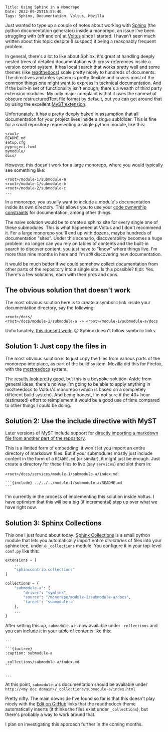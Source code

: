     Title: Using Sphinx in a Monorepo
    Date: 2022-09-25T15:55:40
    Tags: Sphinx, Documentation, Voltus, Mozilla

Just wanted to type up a couple of notes about working with [Sphinx] (the python documentation generator) inside a monorepo,
an issue I've been struggling with (off and on) at [Voltus] since I started.
I haven't seen much written about this topic despite (I suspect) it being a reasonably frequent problem.

In general, there's a lot to like about Sphinx: it's great at handling deeply nested trees of detailed documentation with cross-references inside a version control system.
It has local search that works pretty well and some themes (like [readthedocs]) scale pretty nicely to hundreds of documents.
The directives and roles system is pretty flexible and covers most of the common things one might want to express in technical documentation.
And if the built-in set of functionality isn't enough, there's a wealth of third party extension modules.
My only major complaint is that it uses the somewhat obscure [restructuredText] file format by default, but you can get around that by using the excellent [MyST extension].

Unfortunately, it has a pretty deeply baked in assumption that all documentation for your project lives inside a _single_ subfolder.
This is fine for a small repository representing a single python module, like this:

```
<root>
README.md
setup.cfg
pyproject.toml
mymodule/
docs/
```

However, this doesn't work for a large monorepo, where you would typically see something like:

```
<root>/module-1/submodule-a
<root>/module-1/submodule-b
<root>/module-2/submodule-c
...
```

In a monorepo, you usually want to include a module's documentation inside its own directory.
This allows you to use your [code ownership constraints] for documentation, among other things.

The naive solution would be to create a sphinx site for every single one of these submodules.
This is what happened at Voltus and I don't recommend it.
For a large monorepo you'll end up with dozens, maybe hundreds of documentation "sites".
Under this scenario, discoverability becomes a huge problem: no longer can you rely on tables of contents and the built-in search to discover content: you just have to "know" where things live.
I'm more than nine months in here and I'm _still_ discovering new documentation.

It would be much better if we could somehow collect documentation from other parts of the repository into a single site.
Is this possible?
tl;dr: Yes.
There's a few solutions, each with their pros and cons.

[sphinx]: https://www.sphinx-doc.org/en/master/
[readthedocs]: https://sphinx-rtd-theme.readthedocs.io/en/stable/
[restructuredtext]: https://docutils.sourceforge.io/rst.html
[myst extension]: https://myst-parser.readthedocs.io/en/latest/
[code ownership constraints]: https://docs.github.com/en/repositories/managing-your-repositorys-settings-and-features/customizing-your-repository/about-code-owners
[voltus]: https://voltus.co

## The obvious solution that doesn't work

The most obvious solution here is to create a symbolic link inside your documentation directory, say the following:

```
<root>/docs/
<root>/docs/module-1/submodule-a -> <root>/module-1/submodule-a/docs
```

Unfortunately, [this doesn't work](https://stackoverflow.com/questions/10199233/can-sphinx-link-to-documents-that-are-not-located-in-directories-below-the-root). ☹️ Sphinx doesn't follow symbolic links.

## Solution 1: Just copy the files in

The most obvious solution is to just copy the files from various parts of the monorepo into place, as part of the build system.
Mozilla did this for Firefox, with the [moztreedocs](https://searchfox.org/mozilla-central/source/tools/moztreedocs/__init__.py)
system.

The [results look pretty good](firefox-source-docs.mozilla.org/), but this is a bespoke solution.
Aside from general ideas, there's no way I'm going to be able to apply anything in moztreedocs to Voltus's monorepo (which is based on a completely different build system).
And being honest, I'm not sure if the 40+ hour (estimated) effort to reimplement it would be a good use of time compared to other things I could be doing.

## Solution 2: Use the include directive with MyST

Later versions of MyST include support for [directly importing a markdown file from another part of the repository](https://myst-parser.readthedocs.io/en/latest/faq/index.html#include-a-file-from-outside-the-docs-folder-like-readme-md).

This is a limited form of embedding: it won't let you import an entire directory of markdown files.
But if your submodules mostly just include content in the form of a `README.md` (or similar), it might just be enough.
Just create a directory for these files to live (say `services`) and slot them in:

`<root>/docs/services/module-1/submodule-a/index.md`:

    ```{include} ../../../module-1/submodule-a/README.md
    ```

I'm currently in the process of implementing this solution inside Voltus.
I have optimism that this will be a big (if incremental) step up over what we have right now.

## Solution 3: Sphinx Collections

This one I just found about today: [Sphinx Collections](https://sphinx-collections.readthedocs.io) is a small python module that lets you automatically import entire _directories_ of files into your sphinx tree, under a `_collections` module. You configure it in your top-level `conf.py` like this:

```py
extensions = [
    ...
    "sphinxcontrib.collections"
]

collections = {
    "submodule-a": {
        "driver": "symlink",
        "source": "/monorepo/module-1/submodule-a/docs",
        "target": "submodule-a"
    },
    ...
}
```

After setting this up, `submodule-a` is now available under `_collections` and you can include it in your table of contents like this:

    ...

    ```{toctree}
    :caption: submodule-a

    _collections/submodule-a/index.md
    ```

    ...

At this point, `submodule-a`'s documentation should be available under `http://<my doc domain>/_collections/submodule-a/index.html`

Pretty nifty. The main downside I've found so far is that this doesn't play nicely with the [Edit on GitHub] links that the readthedocs theme automatically inserts (it thinks the files exist under `_collections`), but there's probably a way to work around that.

I plan on investigating this approach further in the coming months.

[edit on github]: https://docs.readthedocs.io/en/stable/guides/edit-source-links-sphinx.html
